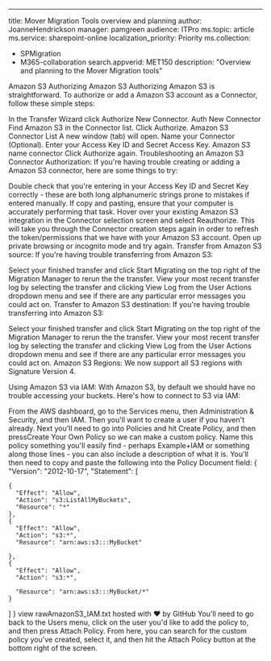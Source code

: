 ---
title: Mover Migration Tools overview and planning
author: JoanneHendrickson
manager: pamgreen
audience: ITPro
ms.topic: article
ms.service: sharepoint-online
localization_priority: Priority
ms.collection: 
- SPMigration
- M365-collaboration
search.appverid: MET150
description: "Overview and planning to the Mover Migration tools"

Amazon S3
Authorizing Amazon S3
Authorizing Amazon S3 is straightforward. To authorize or add a Amazon S3 account as a Connector, follow these simple steps:

In the Transfer Wizard click Authorize New Connector.
Auth New Connector
Find Amazon S3 in the Connector list.
Click Authorize.
Amazon S3 Connector List
A new window (tab) will open. Name your Connector (Optional).
Enter your Access Key ID and Secret Access Key.
Amazon S3 name connector
Click Authorize again.
Troubleshooting an Amazon S3 Connector
Authorization: If you're having trouble creating or adding a Amazon S3 connector, here are some things to try:

Double check that you're entering in your Access Key ID and Secret Key correctly - these are both long alphanumeric strings prone to mistakes if entered manually. If copy and pasting, ensure that your computer is accurately performing that task.
Hover over your existing Amazon S3 integration in the Connector selection screen and select Reauthorize. This will take you through the Connector creation steps again in order to refresh the token/permissions that we have with your Amazon S3 account.
Open up private browsing or incognito mode and try again.
Transfer from Amazon S3 source: If you're having trouble transferring from Amazon S3:

Select your finished transfer and click Start Migrating on the top right of the Migration Manager to rerun the the transfer.
View your most recent transfer log by selecting the transfer and clicking View Log from the User Actions dropdown menu and see if there are any particular error messages you could act on.
Transfer to Amazon S3 destination: If you're having trouble transferring into Amazon S3:

Select your finished transfer and click Start Migrating on the top right of the Migration Manager to rerun the the transfer.
View your most recent transfer log by selecting the transfer and clicking View Log from the User Actions dropdown menu and see if there are any particular error messages you could act on.
Amazon S3 Regions: We now support all S3 regions with Signature Version 4.

Using Amazon S3 via IAM: With Amazon S3, by default we should have no trouble accessing your buckets. Here's how to connect to S3 via IAM:

From the AWS dashboard, go to the ﻿Services﻿ menu, then Administration & Security, and then IAM.
Then you'll want to create a user if you haven't already.
Next you'll need to go into Policies and hit Create Policy, and then press﻿Create Your Own Policy so we can make a custom policy.
Name this policy something you'll easily find - perhaps Example+﻿IAM﻿ or something along those lines - you can also include a description of what it is. You'll then need to copy and paste the following into the Policy Document field:
{
  "Version": "2012-10-17",
  "Statement": [

    {
      "Effect": "Allow",
      "Action": "s3:ListAllMyBuckets",
      "Resource": "*"
    },
    {
      "Effect": "Allow",
      "Action": "s3:*",
      "Resource": "arn:aws:s3:::MyBucket"

    },
    {
      "Effect": "Allow",
      "Action": "s3:*",

      "Resource": "arn:aws:s3:::MyBucket/*"
    }
  ]
}
view rawAmazonS3_IAM.txt hosted with ❤ by GitHub
You'll need to go back to the Users menu, click on the user you'd like to add the policy to, and then press Attach Policy. From here, you can search for the custom policy you've created, select it, and then hit the Attach Policy button at the bottom right of the screen.
